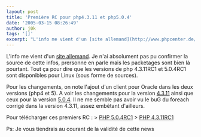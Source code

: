 ```yaml
---
layout: post
title: 'Première RC pour php4.3.11 et php5.0.4'
date: '2005-03-15 08:26:49'
author: j0k
tags: '[]'
excerpt: "L'info me vient d'un [site allemand](http://www.phpcenter.de/beitraege/detail.php?a_id=704). Je n'ai absolument pas pu confirmer la source de cette infos, prersonne en parle mais les packetages sont bien là pourtant.     \nTout ça pour dire que les versions de php 4.3.11RC1 et 5.0.4RC1 sont disponibles pour Linux (sous forme de sources).  \n  \n     …"
---
```


L'info me vient d'un [site allemand](http://www.phpcenter.de/beitraege/detail.php?a_id=704). Je n'ai absolument pas pu confirmer la source de cette infos, prersonne en parle mais les packetages sont bien là pourtant.
Tout ça pour dire que les versions de php 4.3.11RC1 et 5.0.4RC1 sont disponibles pour Linux (sous forme de sources).

Pour les changements, on note l'ajout d'un client pour Oracle dans les deux versions (php4 et 5). A voir les changements pour la version [4.3.11](http://cvs.php.net/co.php/php-src/NEWS?r=1.1247.2.854) ainsi que ceux pour la version [5.0.4](http://cvs.php.net/co.php/php-src/NEWS?r=1.1760.2.286).      Il ne me semble pas avoir vu le buG du foreach corrigé dans la version 4.3.11, assez embêtant d'ailleurs.

Pour télécharger ces premiers RC :   > [PHP 5.0.4RC1](http://downloads.php.net/zeev/php-5.0.4RC1.tar.gz)   > [PHP 4.3.11RC1](http://downloads.php.net/ilia/php-4.3.11RC1.tar.gz)

Ps: Je vous tiendrais au courant de la validité de cette news
